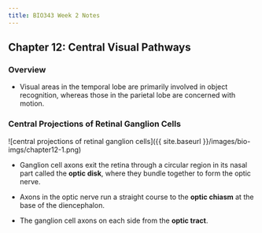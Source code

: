 ```yaml
---
title: BIO343 Week 2 Notes
---
```


## Chapter 12: Central Visual Pathways

### Overview

+   Visual areas in the temporal lobe are primarily involved in object
    recognition, whereas those in the parietal lobe are concerned with motion.

### Central Projections of Retinal Ganglion Cells

![central projections of retinal ganglion cells]({{ site.baseurl }}/images/bio-imgs/chapter12-1.png)

+   Ganglion cell axons exit the retina through a circular region in its
    nasal part called the __optic disk__, where they bundle together
    to form the optic nerve.

+   Axons in the optic nerve run a straight course to the __optic chiasm__
    at the base of the diencephalon.

+   The ganglion cell axons on each side from the __optic tract__.
